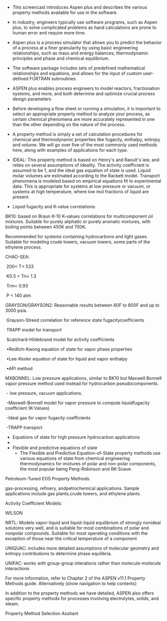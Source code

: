- This screencast introduces Aspen plus and describes the various property methods available for use in the software.
- In industry, engineers typically use software programs, such as Aspen plus, to solve complicated problems as hand calculations are prone to human error and require more time.
- Aspen plus is a process simulator that allows you to predict the behavior of a process at a finer granularity by using basic engineering relationships, such as mass and energy balances, thermodynamic principles and phase and chemical equilibrium. 
- The software package includes sets of predefined mathematical relationships and equations, and allows for the input of  custom user-defined FORTRAN subroutines.
- ASPEN plus enables process engineers to model reactors, fractionation systems, and more, and both determine and optimize crucial process design parameters
- Before developing a flow sheet or running a simulation, it is important to select an appropriate property method to analyze your process, as certain chemical phenomena are more accurately represented in one than the other depending on the nature of the process.
- A property method is simply a set of calculation procedures for chemical and thermodynamic properties like fugacity, enthalpy, entropy and volume. We will go over five of the most commonly used methods here, along with examples of applications for each type.



- IDEAL: This property method is based on Henry's and Raoult's law, and relies on several assumptions of ideality. The activity coefficient is assumed to be 1, and the ideal gas equation of state is used. Liquid molar volumes are estimated according to the Rackett model.  Transport phenomena is modeled based on empirical equations fit to experimental data. This is appropriate for systems at low pressure or vacuum, or systems at high temperature, where low mol fractions of liquid are present.



- Liquid fugacity and K-value correlations:

BK10: based on Braun K-10 K-values correlations for multicomponent oil mixtures. Suitable for purely aliphatic or purely aromatic mixtures, with boiling points between 450K and 700K.



Recommended for systems containing hydrocarbons and light gases. Suitable for modeling crude towers, vacuum towers, some parts of the ethylene process.

CHAO-SEA:  

​	200< T<  533 

​	K0.5       <       Tri<  1.3

​	Trm<  0.93

​	P  <  140 atm

GRAYSON/GRAYSON2:  Reasonable results between 60F to 800F and up to 3000 psia.

​	Grayson-Streed correlation for reference state fugacitycoefficients

​	TRAPP model for transport

​	Scatchard-Hildebrand model for activity coefficients

​	•Redlich-Kwong equation of state for vapor phase properties

​	•Lee-Kesler equation of state for liquid and vapor enthalpy

​	•API method

MXBONNEL: Low pressure applications, similar to BK10 but Maxwell Bonnell vapor pressure method used instead for hydrocarbon pseudocomponents.

​	- low pressure, vacuum applications.

​	-Maxwell-Bonnell model for vapor pressure to compute liquidfugacity coefficient (K-Values)

​	-Ideal gas for vapor fugacity coefficients

​	-TRAPP transport

- Equations of state for high pressure hydrocarbon applications
- 
- Flexible and predictive equations of state
  - The Flexible and Predictive Equation-of-State property methods use various equations of state from chemical engineering thermodynamics for mixtures of polar and non-polar components, the most popular being Peng-Robinson and RK-Soave.

Petroleum-Tuned EOS Property Methods:

 gas-processing, refinery, andpetrochemical applications. Sample applications include gas plants,crude towers, and ethylene plants.



Activity Coefficient Models:

WILSON

NRTL: Models vapor-liquid and liquid-liquid equilibrium of strongly nonideal solutoins very well, and is suitable for most combinations of polar and nonpolar compounds. Suitable for most operating conditions with the exception of those near the critical temperature of a component

UNIQUAC: includes more detailed assumptions of molecular geometry and entropy contributions to determine phase equilibria.

UNIFAC: works with group-group interations rather than molecule-molecule interactions

For more information, refer to Chapter 2 of the ASPEN v11.1 Property Methods guide. Alternatively (show navigation to help contents)



In addition to the property methods we have detailed, ASPEN also offers specific property methods for processes involving electrolytes, solids, and steam.

Property Method Selection Assitant